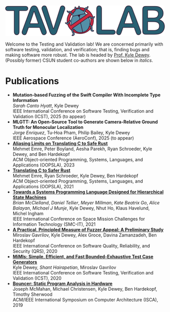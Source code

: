 ![logo](colour_500.png)

Welcome to the Testing and Validation lab!
We are concerned primarily with software testing, validation, and verification; that is, finding bugs and making software more robust.
The lab is headed by [Prof. Kyle Dewey](https://kyledewey.github.io/).
(Possibly former) CSUN student co-authors are shown below in <i>italics</i>.

# Publications

<ul>
  <li>
    <b>
      Mutation-based Fuzzing of the Swift Compiler With Incomplete Type Information
    </b>
    <br />
    <i>Sarah Canto Hyatt</i>, Kyle Dewey
    <br />
    IEEE International Conference on Software Testing, Verification and Validation (ICST), 2025 (to appear)
    </li>
    <li>
      <b>
        MLGTT: An Open-Source Tool to Generate Camera-Relative Ground Truth for Monocular Localization
      </b>
      <br />
      <i>Jorge Enriquez</i>, Tu-Hoa Pham, Philip Bailey, Kyle Dewey
      <br />
      IEEE Aerospace Conference (AeroConf), 2025 (to appear)
    </li>
    <li>
        <b>
          <a href="https://dl.acm.org/doi/10.1145/3586046">
            Aliasing Limits on Translating C to Safe Rust
          </a>
        </b>
        <br />
        Mehmet Emre, Peter Boyland, Aesha Parekh, Ryan Schroeder, Kyle Dewey, and Ben Hardekopf
        <br />
        ACM Object-oriented Programming, Systems, Languages, and Applications (OOPSLA), 2023
      </li>
  <li>
    <b>
      <a href="https://dl.acm.org/doi/10.1145/3485498">
        Translating C to Safer Rust
      </a>
    </b>
    <br />
    Mehmet Emre, Ryan Schroeder, Kyle Dewey, Ben Hardekopf
    <br />
    ACM Object-oriented Programming, Systems, Languages, and Applications (OOPSLA), 2021
  </li>
  <li>
    <b>
      <a href="http://www.havelund.com/Publications/smc-it-2021-proteus.pdf">
        Towards a Systems Programming Language Designed for Hierarchical State Machines
      </a>
    </b>
    <br />
    <i>Brian McClelland</i>, <i>Daniel Tellier</i>, <i>Meyer Millman</i>, <i>Kate Beatrix Go</i>, <i>Alice Balayan</i>, <i>Michael J Munje</i>, Kyle Dewey, Nhut Ho, Klaus Havelund, Michel Ingham
    <br />
    IEEE International Conference on Space Mission Challenges for Information Technology (SMC-IT), 2021
  </li>
  <li>
    <b>
      <a href="https://ieeexplore.ieee.org/document/9282794">
        A Practical, Principled Measure of Fuzzer Appeal: A Preliminary Study
      </a>
    </b>
    <br />
    Miroslav Gavrilov, Kyle Dewey, Alex Groce, Davina Zamanzadeh, Ben Hardekopf
    <br />
    IEEE International Conference on Software Quality, Reliability, and Security (QRS), 2020
  </li>
  <li>
    <b>
      <a href="https://ieeexplore.ieee.org/document/9159050">
        MiMIs: Simple, Efficient, and Fast Bounded-Exhaustive Test Case Generators
      </a>
    </b>
    <br />
    Kyle Dewey, <i>Shant Hairapetian</i>, Miroslav Gavrilov
    <br />
    IEEE International Conference on Software Testing, Verification and Validation (ICST), 2020
  </li>
  <li>
    <b>
      <a href="https://dl.acm.org/citation.cfm?id=3322256">
        Bouncer: Static Program Analysis in Hardware
      </a>
    </b>
    <br />
    Joseph McMahan, Michael Christensen, Kyle Dewey, Ben Hardekopf, Timothy Sherwood
    <br />
    ACM/IEEE International Symposium on Computer Architecture (ISCA), 2019
  </li>
</ul>
